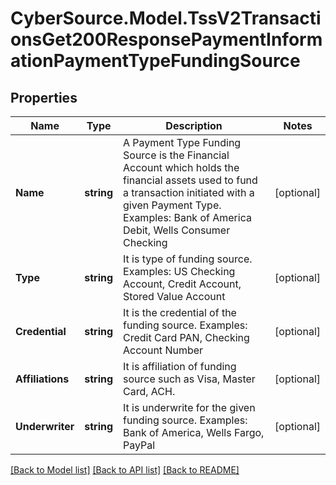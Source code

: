 # CyberSource.Model.TssV2TransactionsGet200ResponsePaymentInformationPaymentTypeFundingSource
## Properties

Name | Type | Description | Notes
------------ | ------------- | ------------- | -------------
**Name** | **string** | A Payment Type Funding Source is the Financial Account which holds the financial assets used to fund a transaction initiated with a given Payment Type. Examples: Bank of America Debit, Wells Consumer Checking  | [optional] 
**Type** | **string** | It is type of funding source. Examples: US Checking Account, Credit Account, Stored Value Account  | [optional] 
**Credential** | **string** | It is the credential of the funding source. Examples: Credit Card PAN, Checking Account Number  | [optional] 
**Affiliations** | **string** | It is affiliation of funding source such as Visa, Master Card, ACH.  | [optional] 
**Underwriter** | **string** | It is underwrite for the given funding source. Examples: Bank of America, Wells Fargo, PayPal  | [optional] 

[[Back to Model list]](../README.md#documentation-for-models) [[Back to API list]](../README.md#documentation-for-api-endpoints) [[Back to README]](../README.md)

